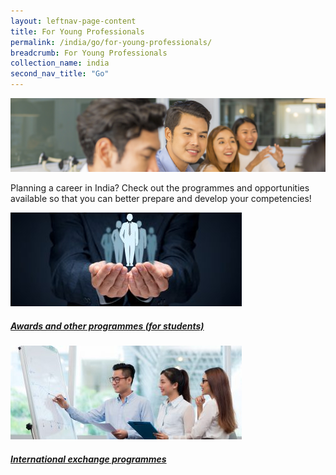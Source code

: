 ```yaml
---
layout: leftnav-page-content
title: For Young Professionals
permalink: /india/go/for-young-professionals/
breadcrumb: For Young Professionals
collection_name: india
second_nav_title: "Go"
---
```


![banner-for-professionals](\images\india-professionals\For-young-professionals-cover-pic.jpg)

Planning a career in India? Check out the programmes and opportunities available so that you can better prepare and develop your competencies!

<div>
	<div class="row is-multiline">
		<div class="col is-one-third-desktop is-one-third-tablet">
			<a href="/india/go/for-professionals/training-programmes/" class="project-link">
				<img src="/images/india-professionals/Awards-and-other-programmes-students-370x150.jpg" alt="Awards and other programmes (for students)" class="project-image">
			<div class="project-card">
				<div class="project-title margin--bottom--xs">
					<h5><b>Awards and other programmes (for students)</b></h5>
				</div>
			</div>
			</a>
		</div>
		<div class="col is-one-third-desktop is-one-third-tablet">
			<a href="/china/go/for-professionals/awards-professionals/" class="project-link">
				<img src="/images/india-professionals/Training-programmes-1-370x150.jpg" alt="International exchange programmes" class="project-image">
			<div class="project-card">
				<div class="project-title margin--bottom--xs">
					<h5><b>International exchange programmes</b></h5>
				</div>
			</div>
			</a>
		</div>
	</div>
</div>
